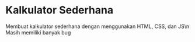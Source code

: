 # Kalkulator Sederhana

Membuat kalkulator sederhana dengan menggunakan HTML, CSS, dan JS\n
Masih memiliki banyak bug
